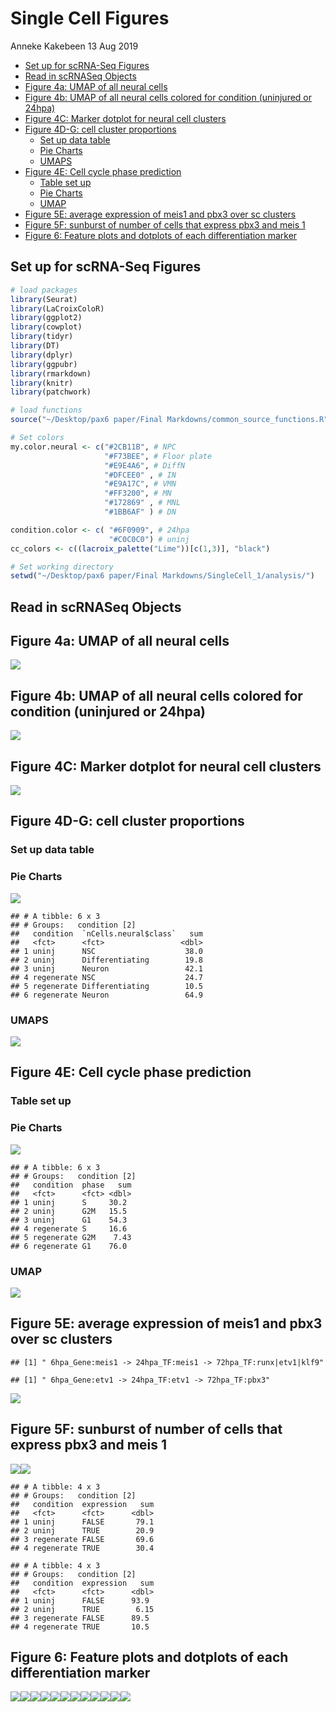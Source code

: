Single Cell Figures
================
Anneke Kakebeen
13 Aug 2019

-   [Set up for scRNA-Seq Figures](#set-up-for-scrna-seq-figures)
-   [Read in scRNASeq Objects](#read-in-scrnaseq-objects)
-   [Figure 4a: UMAP of all neural cells](#figure-4a-umap-of-all-neural-cells)
-   [Figure 4b: UMAP of all neural cells colored for condition (uninjured or 24hpa)](#figure-4b-umap-of-all-neural-cells-colored-for-condition-uninjured-or-24hpa)
-   [Figure 4C: Marker dotplot for neural cell clusters](#figure-4c-marker-dotplot-for-neural-cell-clusters)
-   [Figure 4D-G: cell cluster proportions](#figure-4d-g-cell-cluster-proportions)
    -   [Set up data table](#set-up-data-table)
    -   [Pie Charts](#pie-charts)
    -   [UMAPS](#umaps)
-   [Figure 4E: Cell cycle phase prediction](#figure-4e-cell-cycle-phase-prediction)
    -   [Table set up](#table-set-up)
    -   [Pie Charts](#pie-charts-1)
    -   [UMAP](#umap)
-   [Figure 5E: average expression of meis1 and pbx3 over sc clusters](#figure-5e-average-expression-of-meis1-and-pbx3-over-sc-clusters)
-   [Figure 5F: sunburst of number of cells that express pbx3 and meis 1](#figure-5f-sunburst-of-number-of-cells-that-express-pbx3-and-meis-1)
-   [Figure 6: Feature plots and dotplots of each differentiation marker](#figure-6-feature-plots-and-dotplots-of-each-differentiation-marker)

Set up for scRNA-Seq Figures
----------------------------

``` r
# load packages
library(Seurat)
library(LaCroixColoR)
library(ggplot2)
library(cowplot)
library(tidyr)
library(DT)
library(dplyr)
library(ggpubr)
library(rmarkdown)
library(knitr)
library(patchwork)

# load functions
source("~/Desktop/pax6 paper/Final Markdowns/common_source_functions.R")

# Set colors
my.color.neural <- c("#2CB11B", # NPC
                     "#F73BEE", # Floor plate
                     "#E9E4A6", # DiffN
                     "#DFCEE0" , # IN
                     "#E9A17C", # VMN
                     "#FF3200", # MN
                     "#172869" , # MNL
                     "#1BB6AF" ) # DN

condition.color <- c( "#6F0909", # 24hpa
                      "#C0C0C0") # uninj
cc_colors <- c((lacroix_palette("Lime"))[c(1,3)], "black")

# Set working directory
setwd("~/Desktop/pax6 paper/Final Markdowns/SingleCell_1/analysis/")
```

Read in scRNASeq Objects
------------------------

Figure 4a: UMAP of all neural cells
-----------------------------------

![](README_files/figure-markdown_github/4a-1.png)

Figure 4b: UMAP of all neural cells colored for condition (uninjured or 24hpa)
------------------------------------------------------------------------------

![](README_files/figure-markdown_github/4b-1.png)

Figure 4C: Marker dotplot for neural cell clusters
--------------------------------------------------

![](README_files/figure-markdown_github/4C-1.png)

Figure 4D-G: cell cluster proportions
-------------------------------------

### Set up data table

### Pie Charts

![](README_files/figure-markdown_github/4f/g%20uninjured%20cell%20proportions-1.png)

    ## # A tibble: 6 x 3
    ## # Groups:   condition [2]
    ##   condition  `nCells.neural$class`   sum
    ##   <fct>      <fct>                 <dbl>
    ## 1 uninj      NSC                    38.0
    ## 2 uninj      Differentiating        19.8
    ## 3 uninj      Neuron                 42.1
    ## 4 regenerate NSC                    24.7
    ## 5 regenerate Differentiating        10.5
    ## 6 regenerate Neuron                 64.9

### UMAPS

![](README_files/figure-markdown_github/4d/e%20uninjured%20cell%20proportions%202-1.png)

Figure 4E: Cell cycle phase prediction
--------------------------------------

### Table set up

### Pie Charts

![](README_files/figure-markdown_github/4j/k-1.png)

    ## # A tibble: 6 x 3
    ## # Groups:   condition [2]
    ##   condition  phase   sum
    ##   <fct>      <fct> <dbl>
    ## 1 uninj      S     30.2 
    ## 2 uninj      G2M   15.5 
    ## 3 uninj      G1    54.3 
    ## 4 regenerate S     16.6 
    ## 5 regenerate G2M    7.43
    ## 6 regenerate G1    76.0

### UMAP

![](README_files/figure-markdown_github/4h/i%20charts-1.png)

Figure 5E: average expression of meis1 and pbx3 over sc clusters
----------------------------------------------------------------

    ## [1] " 6hpa_Gene:meis1 -> 24hpa_TF:meis1 -> 72hpa_TF:runx|etv1|klf9"

    ## [1] " 6hpa_Gene:etv1 -> 24hpa_TF:etv1 -> 72hpa_TF:pbx3"

![](README_files/figure-markdown_github/grn-1.png)

Figure 5F: sunburst of number of cells that express pbx3 and meis 1
-------------------------------------------------------------------

![](README_files/figure-markdown_github/5f-1.png)![](README_files/figure-markdown_github/5f-2.png)

    ## # A tibble: 4 x 3
    ## # Groups:   condition [2]
    ##   condition  expression   sum
    ##   <fct>      <fct>      <dbl>
    ## 1 uninj      FALSE       79.1
    ## 2 uninj      TRUE        20.9
    ## 3 regenerate FALSE       69.6
    ## 4 regenerate TRUE        30.4

    ## # A tibble: 4 x 3
    ## # Groups:   condition [2]
    ##   condition  expression   sum
    ##   <fct>      <fct>      <dbl>
    ## 1 uninj      FALSE      93.9 
    ## 2 uninj      TRUE        6.15
    ## 3 regenerate FALSE      89.5 
    ## 4 regenerate TRUE       10.5

Figure 6: Feature plots and dotplots of each differentiation marker
-------------------------------------------------------------------

![](README_files/figure-markdown_github/6-1.png)![](README_files/figure-markdown_github/6-2.png)![](README_files/figure-markdown_github/6-3.png)![](README_files/figure-markdown_github/6-4.png)![](README_files/figure-markdown_github/6-5.png)![](README_files/figure-markdown_github/6-6.png)![](README_files/figure-markdown_github/6-7.png)![](README_files/figure-markdown_github/6-8.png)![](README_files/figure-markdown_github/6-9.png)![](README_files/figure-markdown_github/6-10.png)![](README_files/figure-markdown_github/6-11.png)![](README_files/figure-markdown_github/6-12.png)

